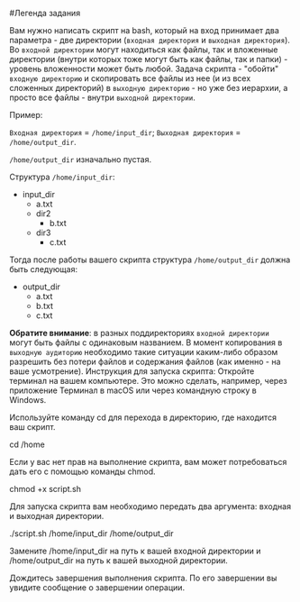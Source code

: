 #Легенда задания 

Вам нужно написать скрипт на bash, который на вход принимает два параметра - две директории (`входная директория` и `выходная директория`).
Во `входной директории` могут находиться как файлы, так и вложенные директории (внутри которых тоже могут быть как файлы, так и папки) - уровень вложенности может быть любой.
Задача скрипта - "обойти" `входную директорию` и скопировать все файлы из нее (и из всех сложенных директорий) в `выходную директорию` - но уже без иерархии, а просто все файлы - внутри `выходной директории`.

Пример:

`Входная директория` = `/home/input_dir`; `Выходная директория` = `/home/output_dir`.

`/home/output_dir` изначально пустая.

Структура `/home/input_dir`: 
- input_dir
	- a.txt
	- dir2
		- b.txt
	 - dir3
   		- c.txt

Тогда после работы вашего скрипта структура `/home/output_dir` должна быть следующая: 
- output_dir
	- a.txt
 	- b.txt
  	- c.txt

**Обратите внимание**: в разных поддиректориях `входной директории` могут быть файлы с одинаковым названием. В момент копирования в `выходную аудиторию` необходимо такие ситуации каким-либо образом разрешить без потери файлов и содержания файлов (как именно - на ваше усмотрение).
Инструкция для запуска скрипта:
Откройте терминал на вашем компьютере. Это можно сделать, например, через приложение Терминал в macOS или через командную строку в Windows.

Используйте команду cd для перехода в директорию, где находится ваш скрипт.

cd /home

Если у вас нет прав на выполнение скрипта, вам может потребоваться дать его с помощью команды chmod.

chmod +x script.sh

Для запуска скрипта вам необходимо передать два аргумента: входная и выходная директории.

./script.sh /home/input_dir /home/output_dir

Замените /home/input_dir на путь к вашей входной директории и /home/output_dir на путь к вашей выходной директории.

Дождитесь завершения выполнения скрипта. По его завершении вы увидите сообщение о завершении операции.
